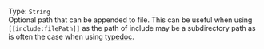 Type: `String`  
Optional path that can be appended to file.
This can be useful when using `[[include:filePath]]`
as the path of include may be a subdirectory path as is
often the case when using [typedoc](https://typedoc.org/).  
